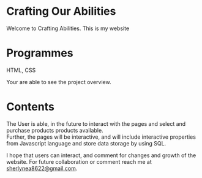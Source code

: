 # Crafting Our Abilities 
Welcome to Crafting Abilities.  This is my website 
# Programmes
HTML, CSS 

Your are able to see the project overview. 

# Contents 
The User is able,  in the future to interact with the pages and select and purchase products products available.  
Further, the pages will be interactive, and will include interactive properties from Javascript language and  store data storage by using SQL. 

I hope that users can interact, and comment for changes and growth of the website. 
For future collaboration or comment reach me at sherlynea8622@gmail.com.


